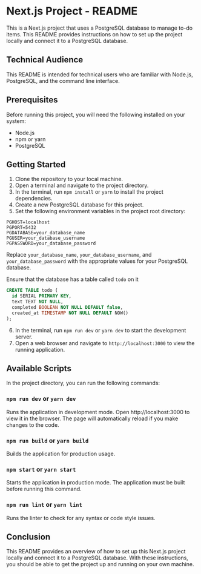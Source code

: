 # Next.js Project - README

This is a Next.js project that uses a PostgreSQL database to manage to-do items. This README provides instructions on how to set up the project locally and connect it to a PostgreSQL database.

## Technical Audience

This README is intended for technical users who are familiar with Node.js, PostgreSQL, and the command line interface.

## Prerequisites

Before running this project, you will need the following installed on your system:

- Node.js
- npm or yarn
- PostgreSQL

## Getting Started

1. Clone the repository to your local machine.
2. Open a terminal and navigate to the project directory.
3. In the terminal, run `npm install` or `yarn` to install the project dependencies.
4. Create a new PostgreSQL database for this project.
5. Set the following environment variables in the project root directory:

```
PGHOST=localhost
PGPORT=5432
PGDATABASE=your_database_name
PGUSER=your_database_username
PGPASSWORD=your_database_password
```

Replace `your_database_name`, `your_database_username`, and `your_database_password` with the appropriate values for your PostgreSQL database.

Ensure that the database has a table called `todo` on it

```sql
CREATE TABLE todo (
  id SERIAL PRIMARY KEY,
  text TEXT NOT NULL,
  completed BOOLEAN NOT NULL DEFAULT false,
  created_at TIMESTAMP NOT NULL DEFAULT NOW()
);
```

6. In the terminal, run `npm run dev` or `yarn dev` to start the development server.
7. Open a web browser and navigate to `http://localhost:3000` to view the running application.

## Available Scripts

In the project directory, you can run the following commands:

### `npm run dev` or `yarn dev`

Runs the application in development mode. Open http://localhost:3000 to view it in the browser. The page will automatically reload if you make changes to the code.

### `npm run build` or `yarn build`

Builds the application for production usage.

### `npm start` or `yarn start`

Starts the application in production mode. The application must be built before running this command.

### `npm run lint` or `yarn lint`

Runs the linter to check for any syntax or code style issues.

## Conclusion

This README provides an overview of how to set up this Next.js project locally and connect it to a PostgreSQL database. With these instructions, you should be able to get the project up and running on your own machine.